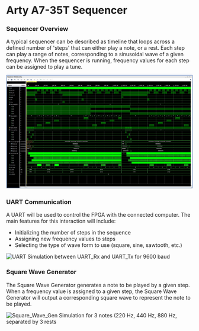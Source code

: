 # Arty A7-35T Sequencer

### Sequencer Overview

A typical sequencer can be described as timeline that loops across a defined number of 'steps' that can either play a note, or a rest. Each step can play a range of notes, corresponding to a sinusoidal wave of a given frequency. When the sequencer is running, frequency values for each step can be assigned to play a tune.

![Sequencer Simulation for 4 steps](https://github.com/ndiocson/A7-sequencer/blob/master/pictures/Sequencer_Simulation_1.JPG)

### UART Communication

A UART will be used to control the FPGA with the connected computer. The main features for this interaction will include:

* Initializing the number of steps in the sequence
* Assigning new frequency values to steps
* Selecting the type of wave form to use (square, sine, sawtooth, etc.)

![UART Simulation between UART_Rx and UART_Tx for 9600 baud](https://github.com/ndiocson/fpga-sequencer/blob/master/pictures/UART_Simulation_1.JPG)

### Square Wave Generator

The Square Wave Generator generates a note to be played by a given step. When a frequency value is assigned to a given step, the Square Wave Generator will output a corresponding square wave to represent the note to be played.

![Square_Wave_Gen Simulation for 3 notes (220 Hz, 440 Hz, 880 Hz, separated by 3 rests](https://github.com/ndiocson/fpga-sequencer/blob/master/pictures/Square_Wave_Gen_Simulation_1.JPG)
